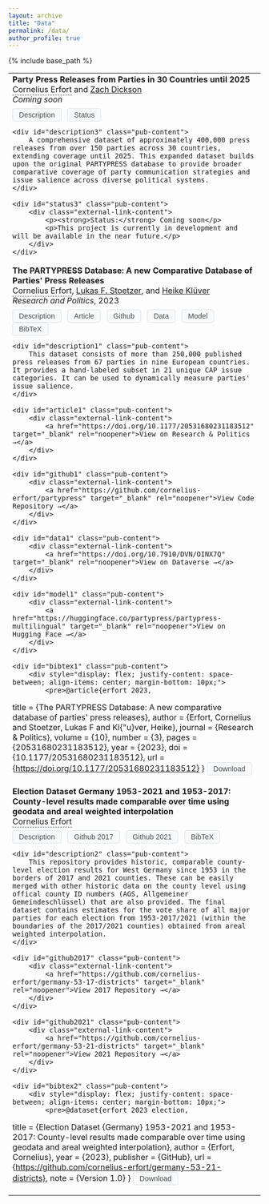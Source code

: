 ```yaml
---
layout: archive
title: "Data"
permalink: /data/
author_profile: true
---
```


{% include base_path %}

<script type="text/javascript">
(function() {
    window.downloadBibtex = function(id) {
        var bibtexContent = document.getElementById(id).querySelector('pre').textContent;
        var blob = new Blob([bibtexContent], { type: 'text/plain' });
        var url = window.URL.createObjectURL(blob);
        var a = document.createElement('a');
        a.href = url;
        a.download = 'citation.bib';
        document.body.appendChild(a);
        a.click();
        window.URL.revokeObjectURL(url);
        document.body.removeChild(a);
    };
})();
</script>

<table style="border:none">

<tr>
<td style="border:none">
    <b>Party Press Releases from Parties in 30 Countries until 2025</b> <br>
    <span class="author-name">Cornelius Erfort</span> and <a href="https://z-dickson.github.io/">Zach Dickson</a> <br>
    <i>Coming soon</i> <br>
    <div class="publication-buttons">
        <button class="pub-button" onclick="toggleContent('description3')">Description</button>
        <button class="pub-button" onclick="toggleContent('status3')">Status</button>
    </div>
    
    <div id="description3" class="pub-content">
        A comprehensive dataset of approximately 400,000 press releases from over 150 parties across 30 countries, extending coverage until 2025. This expanded dataset builds upon the original PARTYPRESS database to provide broader comparative coverage of party communication strategies and issue salience across diverse political systems.
    </div>
    
    <div id="status3" class="pub-content">
        <div class="external-link-content">
            <p><strong>Status:</strong> Coming soon</p>
            <p>This project is currently in development and will be available in the near future.</p>
        </div>
    </div>
</td>
</tr>
<tr>
<td style="border:none">
    <b>The PARTYPRESS Database: A new Comparative Database of Parties' Press Releases</b> <br>
    <span class="author-name">Cornelius Erfort</span>, <a href="http://lukas-stoetzer.org/">Lukas F. Stoetzer</a>, and <a href="http://heike-kluever.com/">Heike Klüver</a> <br>
    <i>Research and Politics</i>, 2023 <br>
    <div class="publication-buttons">
        <button class="pub-button" onclick="toggleContent('description1')">Description</button>
        <button class="pub-button" onclick="toggleContent('article1')">Article</button>
        <button class="pub-button" onclick="toggleContent('github1')">Github</button>
        <button class="pub-button" onclick="toggleContent('data1')">Data</button>
        <button class="pub-button" onclick="toggleContent('model1')">Model</button>
        <button class="pub-button" onclick="toggleContent('bibtex1')">BibTeX</button>
    </div>
    
    <div id="description1" class="pub-content">
        This dataset consists of more than 250,000 published press releases from 67 parties in nine European countries. It provides a hand-labeled subset in 21 unique CAP issue categories. It can be used to dynamically measure parties' issue salience.
    </div>
    
    <div id="article1" class="pub-content">
        <div class="external-link-content">
            <a href="https://doi.org/10.1177/20531680231183512" target="_blank" rel="noopener">View on Research & Politics →</a>
        </div>
    </div>
    
    <div id="github1" class="pub-content">
        <div class="external-link-content">
            <a href="https://github.com/cornelius-erfort/partypress" target="_blank" rel="noopener">View Code Repository →</a>
        </div>
    </div>
    
    <div id="data1" class="pub-content">
        <div class="external-link-content">
            <a href="https://doi.org/10.7910/DVN/OINX7Q" target="_blank" rel="noopener">View on Dataverse →</a>
        </div>
    </div>
    
    <div id="model1" class="pub-content">
        <div class="external-link-content">
            <a href="https://huggingface.co/partypress/partypress-multilingual" target="_blank" rel="noopener">View on Hugging Face →</a>
        </div>
    </div>

    <div id="bibtex1" class="pub-content">
        <div style="display: flex; justify-content: space-between; align-items: center; margin-bottom: 10px;">
            <pre>@article{erfort_2023,
  title = {The PARTYPRESS Database: A new comparative database of parties' press releases},
  author = {Erfort, Cornelius and Stoetzer, Lukas F and Kl{\"u}ver, Heike},
  journal = {Research \& Politics},
  volume = {10},
  number = {3},
  pages = {20531680231183512},
  year = {2023},
  doi = {10.1177/20531680231183512},
  url = {https://doi.org/10.1177/20531680231183512}
}
</pre>
            <button class="pub-button" onclick="downloadBibtex('bibtex1')">Download</button>
        </div>
    </div>
</td>
</tr>

<tr>
<td style="border:none">
    <b>Election Dataset Germany 1953-2021 and 1953-2017: County-level results made comparable over time using geodata and areal weighted interpolation</b> <br>
    <span class="author-name">Cornelius Erfort</span> <br>
    <div class="publication-buttons">
        <button class="pub-button" onclick="toggleContent('description2')">Description</button>
        <button class="pub-button" onclick="toggleContent('github2017')">Github 2017</button>
        <button class="pub-button" onclick="toggleContent('github2021')">Github 2021</button>
        <button class="pub-button" onclick="toggleContent('bibtex2')">BibTeX</button>
    </div>
    
    <div id="description2" class="pub-content">
        This repository provides historic, comparable county-level election results for West Germany since 1953 in the borders of 2017 and 2021 counties. These can be easily merged with other historic data on the county level using offical county ID numbers (AGS, Allgemeiner Gemeindeschlüssel) that are also provided. The final dataset contains estimates for the vote share of all major parties for each election from 1953-2017/2021 (within the boundaries of the 2017/2021 counties) obtained from areal weighted interpolation.
    </div>
    
    <div id="github2017" class="pub-content">
        <div class="external-link-content">
            <a href="https://github.com/cornelius-erfort/germany-53-17-districts" target="_blank" rel="noopener">View 2017 Repository →</a>
        </div>
    </div>
    
    <div id="github2021" class="pub-content">
        <div class="external-link-content">
            <a href="https://github.com/cornelius-erfort/germany-53-21-districts" target="_blank" rel="noopener">View 2021 Repository →</a>
        </div>
    </div>

    <div id="bibtex2" class="pub-content">
        <div style="display: flex; justify-content: space-between; align-items: center; margin-bottom: 10px;">
            <pre>@dataset{erfort_2023_election,
  title = {Election Dataset {Germany} 1953-2021 and 1953-2017: County-level results made comparable over time using geodata and areal weighted interpolation},
  author = {Erfort, Cornelius},
  year = {2023},
  publisher = {GitHub},
  url = {https://github.com/cornelius-erfort/germany-53-21-districts},
  note = {Version 1.0}
}</pre>
            <button class="pub-button" onclick="downloadBibtex('bibtex2')">Download</button>
        </div>
    </div>
</td>
</tr>

</table>

<style>
.publication-buttons {
    margin-top: 8px;
}
.pub-button, .btn.btn-sm.z-depth-0 {
    background: #f8f9fa;
    border: 1px solid #dee2e6;
    padding: 4px 12px;
    border-radius: 4px;
    cursor: pointer;
    font-size: 0.9em;
    margin-right: 8px;
    transition: all 0.2s ease;
    text-decoration: none;
    color: #494e52 !important;
    display: inline-block;
    font-weight: normal !important;
    box-shadow: none !important;
}
.pub-button:hover, .btn.btn-sm.z-depth-0:hover {
    background: #e9ecef;
    text-decoration: none;
    color: #494e52 !important;
}
.pub-button:focus, .btn.btn-sm.z-depth-0:focus {
    outline: none;
    box-shadow: none !important;
}
.pub-content {
    display: none;
    margin: 10px 0;
    padding: 15px;
    background: #f8f9fa;
    border-radius: 4px;
    font-size: 0.9em;
    height: 0;
    overflow: hidden;
    transition: height 0.3s ease;
    position: relative;
    z-index: 1;
}
.pub-content.active {
    display: block;
    height: auto;
    animation: slideDown 0.3s ease;
}
.publication-entry {
    vertical-align: top;
}
@keyframes slideDown {
    from { opacity: 0; transform: translateY(-10px); }
    to { opacity: 1; transform: translateY(0); }
}

.external-link-content {
    margin-top: 10px;
    padding: 15px;
    background: #f8f9fa;
    border-radius: 4px;
}
.external-link-content a {
    display: inline-block;
    padding: 8px 16px;
    background: #fff;
    border: 1px solid #dee2e6;
    border-radius: 4px;
    margin: 5px 0;
    text-decoration: none;
    color: #494e52;
    transition: all 0.2s ease;
}
.external-link-content a:hover {
    background: #e9ecef;
    text-decoration: none;
}

.author-name {
    border-bottom: 1px dashed #494e52;
    padding-bottom: 1px;
}

.publication-image-cell {
    width: 120px;
    min-width: 120px;
    vertical-align: top;
}

.publication-image-cell img {
    width: 100%;
    height: auto;
    display: block;
}

/* Add media query for mobile devices */
@media screen and (max-width: 768px) {
    .publication-image-cell {
        width: 80px;
        min-width: 80px;
        padding-right: 15px;
    }
}

table {
    table-layout: fixed;
    width: 100%;
}

td:not(.publication-image-cell) {
    width: auto;
}
</style>

<script>
function toggleContent(id) {
    const allContent = document.querySelectorAll('.pub-content');
    const clickedContent = document.getElementById(id);
    
    allContent.forEach(div => {
        if (div.id !== id) {
            div.style.height = '0';
            div.classList.remove('active');
        }
    });
    
    if (clickedContent.classList.contains('active')) {
        clickedContent.style.height = '0';
        clickedContent.classList.remove('active');
    } else {
        clickedContent.classList.add('active');
        clickedContent.style.height = clickedContent.scrollHeight + 'px';
    }
}
</script>

